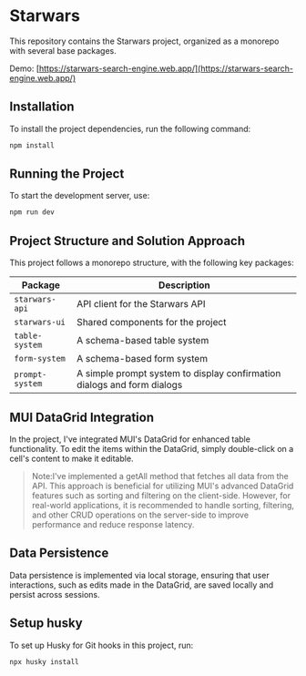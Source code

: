 # Starwars

This repository contains the Starwars project, organized as a monorepo with several base packages.

Demo: [https://starwars-search-engine.web.app/](https://starwars-search-engine.web.app/)

## Installation

To install the project dependencies, run the following command:

```bash
npm install
```

## Running the Project

To start the development server, use:

```bash
npm run dev
```

## Project Structure and Solution Approach

This project follows a monorepo structure, with the following key packages:

| Package         | Description                                                             |
| --------------- | ----------------------------------------------------------------------- |
| `starwars-api`  | API client for the Starwars API                                         |
| `starwars-ui`   | Shared components for the project                                       |
| `table-system`  | A schema-based table system                                             |
| `form-system`   | A schema-based form system                                              |
| `prompt-system` | A simple prompt system to display confirmation dialogs and form dialogs |

## MUI DataGrid Integration

In the project, I've integrated MUI's DataGrid for enhanced table functionality. To edit the items within the DataGrid, simply double-click on a cell's content to make it editable.

> Note:I've implemented a getAll method that fetches all data from the API. This approach is beneficial for utilizing MUI's advanced DataGrid features such as sorting and filtering on the client-side. However, for real-world applications, it is recommended to handle sorting, filtering, and other CRUD operations on the server-side to improve performance and reduce response latency.

## Data Persistence

Data persistence is implemented via local storage, ensuring that user interactions, such as edits made in the DataGrid, are saved locally and persist across sessions.

## Setup husky

To set up Husky for Git hooks in this project, run:

```bash
npx husky install
```

